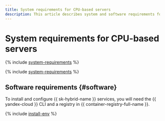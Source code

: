 ```yaml
---
title: System requirements for CPU-based servers
description: This article describes system and software requirements for CPU-based servers.
---
```


# System requirements for CPU-based servers

{% include [system-requirements](../_includes/speechkit/system-requirements.md) %}

{% include [system-requirements](../_includes/speechkit/system-requirements-cpu.md) %}

## Software requirements {#software}

To install and configure {{ sk-hybrid-name }} services, you will need the {{ yandex-cloud }} CLI and a registry in {{ container-registry-full-name }}.

{% include [install-env](../_includes/speechkit/hybrid-env-install.md) %}

